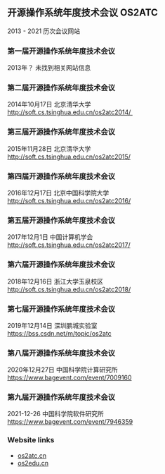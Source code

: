 
## 开源操作系统年度技术会议 OS2ATC
2013 - 2021 历次会议网站

### 第一届开源操作系统年度技术会议
2013年？ 未找到相关网站信息

### 第二届开源操作系统年度技术会议
2014年10月17日 北京清华大学  
http://soft.cs.tsinghua.edu.cn/os2atc2014/ 

### 第三届开源操作系统年度技术会议
2015年11月28日 北京清华大学  
http://soft.cs.tsinghua.edu.cn/os2atc2015/

### 第四届开源操作系统年度技术会议
2016年12月17日 北京中国科学院大学  
http://soft.cs.tsinghua.edu.cn/os2atc2016/

### 第五届开源操作系统年度技术会议
2017年12月1日 中国计算机学会  
http://soft.cs.tsinghua.edu.cn/os2atc2017/

### 第六届开源操作系统年度技术会议
2018年12月16日 浙江大学玉泉校区  
http://soft.cs.tsinghua.edu.cn/os2atc2018/

### 第七届开源操作系统年度技术会议
2019年12月14日 深圳鹏城实验室  
https://bss.csdn.net/m/topic/os2atc

### 第八届开源操作系统年度技术会议
2020年12月27日 中国科学院计算研究所  
https://www.bagevent.com/event/7009160

### 第九届开源操作系统年度技术会议
2021-12-26 中国科学院软件研究所  
https://www.bagevent.com/event/7946359

### Website links
* [os2atc.cn](http://os2atc.cn)
* [os2edu.cn](http://os2edu.cn)

